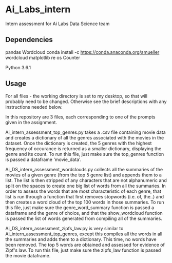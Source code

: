 # Ai_Labs_intern
Intern assessment for Ai Labs Data Science team
## Dependencies
pandas
Wordcloud
	conda install -c https://conda.anaconda.org/amueller wordcloud
matplotlib 
re 
os
Counter

Python 3.6.1

## Usage

For all files - the working directory is set to my desktop, so that will probably 
need to be changed. Otherwise see the brief descriptions with any instructions needed
below.

In this repository are 3 files, each corresponding to one of the prompts given in the
assignment.

Ai_intern_assessment_top_genres.py takes a .csv file containing movie data and creates a 
dictionary of all the genres associated with the movies in the dataset. Once the dictionary
is created, the 5 genres with the highest frequency of occurance is returned as a smaller 
dictionary, displaying the genre and its count. To run this file, just make sure the 
top_genres function is passed a dataframe 'movie_data'.

Ai_DS_intern_assessment_wordclouds.py collects all the summaries of the movies of a given genre
(from the top 5 genre list) and appends them to a list. The list is then stripped of any 
characters that are not alphanumeric and split on the spaces to create one big list of 
words from all the summaries. In order to assess the words that are most characteristic of 
each genre, that list is run through a function that first removes stopwords (i.e. of, the..)
and then creates a word cloud of the top 100 words in those summaries. To run this file, just
make sure the genre_word_summary function is passed a dataframe and the genre of choice, and
that the show_wordcloud function is passed the list of words generated from compiling all of
the summaries.

Ai_DS_intern_assessment_zipfs_law.py is very similar to Ai_intern_assessment_top_genres, except
this compiles all the words in all the summaries and adds them to a dictionary. This time, no
words have been removed. The top 5 words are obtained and assessed for evidence of Zipf's law.
To run this file, just make sure the zipfs_law function is passed the movie dataframe.
